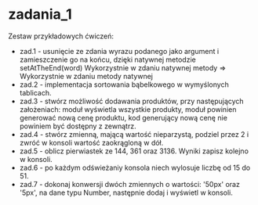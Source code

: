 # zadania_1

Zestaw przykładowych ćwiczeń:
- zad.1 - usunięcie ze zdania wyrazu podanego jako argument i zamieszczenie go na końcu, dzięki natywnej metodzie setAtTheEnd(word)
Wykorzystnie w zdaniu natywnej metody => Wykorzystnie w zdaniu metody natywnej
- zad.2 - implementacja sortowania bąbelkowego w wymyślonych tablicach.
- zad.3 - stwórz możliwość dodawania produktów, przy następujących założeniach: moduł wyświetla wszystkie produkty, moduł powinien generować nową cenę produktu, kod generujący nową cenę nie powiniem być dostępny z zewnątrz.
- zad.4 - stwórz zmienną, mającą wartość nieparzystą, podziel przez 2 i zwróć w konsoli wartość zaokrągloną w dół.
- zad.5 - oblicz pierwiastek ze 144, 361 oraz 3136. Wyniki zapisz kolejno w konsoli.
- zad.6 - po każdym odświeżaniy konsola niech wylosuje liczbę od 15 do 51.
- zad.7 - dokonaj konwersji dwóch zmiennych o wartości: '50px' oraz '5px', na dane typu Number, następnie dodaj i wyświetl w konsoli.